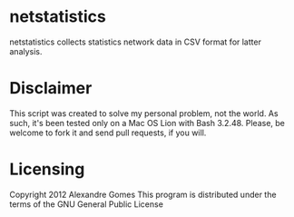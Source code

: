 netstatistics
=============

netstatistics collects statistics network data in CSV format for latter analysis.

# Disclaimer

This script was created to solve my personal problem, not the world. As such, it's been tested only on a Mac OS Lion with Bash 3.2.48. Please, be welcome to fork it and send pull requests, if you will.

# Licensing

Copyright 2012 Alexandre Gomes
This program is distributed under the terms of the GNU General Public License 